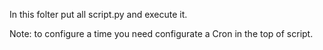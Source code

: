 In this folter put all script.py and execute it.

Note: to configure a time you need configurate a Cron in the top of script.